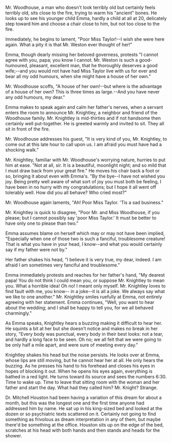 Mr. Woodhouse, a man who doesn't look terribly old but certainly feels terribly old, sits close to the fire, trying to warm his "ancient" bones. He looks up to see his younger child Emma, hardly a child at all at 20, delicately step toward him and choose a chair close to him, but not too close to the fire.

Immediately, he begins to lament, "Poor Miss Taylor!--I wish she were here again. What a pity it is that Mr. Weston ever thought of her!"

Emma, though dearly missing her beloved governess, protests "I cannot agree with you, papa; you know I cannot. Mr. Weston is such a good-humoured, pleasant, excellent man, that he thoroughly deserves a good wife;--and you would not have had Miss Taylor live with us for ever and bear all my odd humours, when she might have a house of her own."

Mr. Woodhouse scoffs, "A house of her own!--but where is the advantage of a house of her own? This is three times as large.--And you have never any odd humours, my dear."

Emma makes to speak again and calm her father's nerves, when a servant enters the room to announce Mr. Knightley, a neighbor and friend of the Woodhouse family. Mr. Knightley is mid-thirties and if not handsome then certainly well put-together. He is greeted warmly and invited to sit. They all sit in front of the fire.

Mr. Woodhouse addresses his guest, "It is very kind of you, Mr. Knightley, to come out at this late hour to call upon us. I am afraid you must have had a shocking walk."

Mr. Knightley, familiar with Mr. Woodhouse's worrying nature, hurries to put him at ease. "Not at all, sir. It is a beautiful, moonlight night; and so mild that I must draw back from your great fire." He moves his chair back a foot or so, bringing it about even with Emma's. "By the bye--I have not wished you joy. Being pretty well aware of what sort of joy you must both be feeling, I have been in no hurry with my congratulations; but I hope it all went off tolerably well. How did you all behave? Who cried most?"

Mr. Woodhouse again laments, "Ah! Poor Miss Taylor. 'Tis a sad business."

Mr. Knightley is quick to disagree, "Poor Mr. and Miss Woodhouse, if you please; but I cannot possibly say 'poor Miss Taylor.' It must be better to have only one to please than two."

Emma assumes blame on herself which may or may not have been implied, "Especially when one of those two is such a fanciful, troublesome creature! That is what you have in your head, I know--and what you would certainly say if my father were not by."

Her father shakes his head, "I believe it is very true, my dear, indeed. I am afraid I am sometimes very fanciful and troublesome."

Emma immediately protests and reaches for her father's hand, "My dearest papa! You do not think I could mean you, or suppose Mr. Knightley to mean you. What a horrible idea! Oh no! I meant only myself. Mr. Knightley loves to find fault with me, you know-- in a joke--it is all a joke. We always say what we like to one another." Mr. Knightley smiles ruefully at Emma, not entirely agreeing with her statement. Emma continues, "Well, you want to hear about the wedding; and I shall be happy to tell you, for we all behaved charmingly."

As Emma speaks, Knightley hears a buzzing making it difficult to hear her. He squints a bit at her but she doesn't notice and makes no break in her story, "Every body was punctual, every body in their best looks: not a tear, and hardly a long face to be seen. Oh no; we all felt that we were going to be only half a mile apart, and were sure of meeting every day."

Knightley shakes his head but the noise persists. He looks over at Emma, whose lips are still moving, but he cannot hear her at all. He only hears the buzzing. As he presses his hand to his forehead and closes his eyes in hopes of blocking it out. When he opens his eyes again, everything is bathed in a red light. He turns toward its source and sees the numbers 6:30. Time to wake up. Time to leave that sitting room with the woman and her father and start the day. What had they called him? Mr. Knight? Strange.

Dr. Mitchell Houston had been having a variation of this dream for about a month, but this was the longest one and the first time anyone had addressed him by name. He sat up in his king-sized bed and looked at the dozen or so psychiatric texts scattered on it. Certainly not going to find something as frivolous as dream interpretation in any of them, but maybe there'd be something at the office. Houston sits up on the edge of the bed, scratches at his head with both hands and then stands and heads for the shower.
